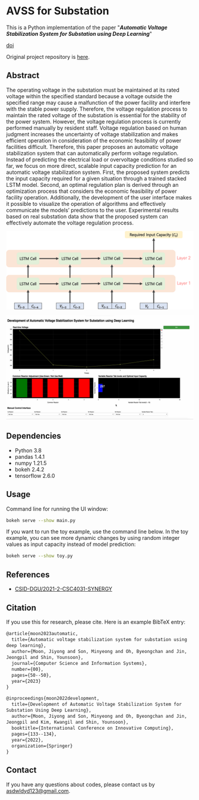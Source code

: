 # AVSS for Substation
This is a Python implementation of the paper "***Automatic Voltage Stabilization System for Substation using Deep Learning***"<br>

[doi](https://doi.org/10.2298/CSIS220509050M)

Original project repository is [here](https://github.com/CSID-DGU/2021-2-CSC4031-SYNERGY).

## Abstract
The operating voltage in the substation must be maintained at its rated voltage within the specified standard because a voltage outside the specified range may cause a malfunction of the power facility and interfere with the stable power supply. Therefore, the voltage regulation process to maintain the rated voltage of the substation is essential for the stability of the power system. However, the voltage regulation process is currently performed manually by resident staff. Voltage regulation based on human judgment increases the uncertainty of voltage stabilization and makes efficient operation in consideration of the economic feasibility of power facilities difficult. Therefore, this paper proposes an automatic voltage stabilization system that can automatically perform voltage regulation. Instead of predicting the electrical load or overvoltage conditions studied so far, we focus on more direct, scalable input capacity prediction for an automatic voltage stabilization system. First, the proposed system predicts the input capacity required for a given situation through a trained stacked LSTM model. Second, an optimal regulation plan is derived through an optimization process that considers the economic feasibility of power facility operation. Additionally, the development of the user interface makes it possible to visualize the operation of algorithms and effectively communicate the models’ predictions to the user. Experimental results based on real substation data show that the proposed system can effectively automate the voltage regulation process.

<p align="center">
    <img width="600" alt="fig1" src="./src/fig1.png">
</p>

<p align="center">
    <img width="1200" alt="fig2" src="./src/fig2.png">
</p>

## Dependencies
- Python 3.8
- pandas 1.4.1
- numpy 1.21.5
- bokeh 2.4.2
- tensorflow 2.6.0

## Usage
Command line for running the UI window: 
```bash
bokeh serve --show main.py
```

If you want to run the toy example, use the command line below.
In the toy example, you can see more dynamic changes by using random integer values as input capacity instead of model prediction:
```bash
bokeh serve --show toy.py
```

## References
- [CSID-DGU/2021-2-CSC4031-SYNERGY](https://github.com/CSID-DGU/2021-2-CSC4031-SYNERGY)

## Citation
If you use this for research, please cite. Here is an example BibTeX entry:

```
@article{moon2023automatic,
  title={Automatic voltage stabilization system for substation using deep learning},
  author={Moon, Jiyong and Son, Minyeong and Oh, Byeongchan and Jin, Jeongpil and Shin, Younsoon},
  journal={Computer Science and Information Systems},
  number={00},
  pages={50--50},
  year={2023}
}
```
```
@inproceedings{moon2022development,
  title={Development of Automatic Voltage Stabilization System for Substation Using Deep Learning},
  author={Moon, Jiyong and Son, Minyeong and Oh, Byeongchan and Jin, Jeongpil and Kim, Kwangil and Shin, Younsoon},
  booktitle={International Conference on Innovative Computing},
  pages={133--134},
  year={2022},
  organization={Springer}
}
```

## Contact
If you have any questions about codes, please contact us by asdwldyd123@gmail.com.
